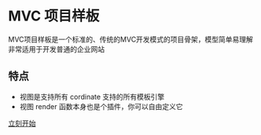 # MVC 项目样板

MVC项目样板是一个标准的、传统的MVC开发模式的项目骨架，模型简单易理解 非常适用于开发普通的企业网站


## 特点

* 视图是支持所有 cordinate 支持的所有模板引擎
* 视图 render 函数本身也是个插件，你可以自由定义它


[立刻开始](./start.md)